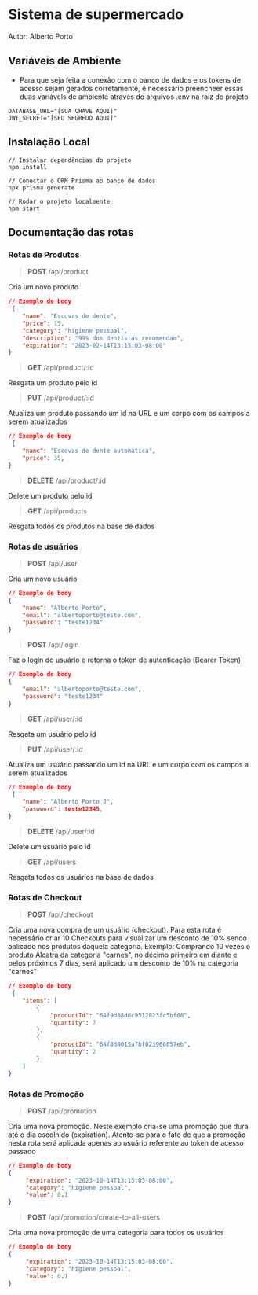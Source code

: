 # Sistema de supermercado 
Autor:  Alberto Porto

## Variáveis de Ambiente
* Para que seja feita a conexão com o banco de dados e os tokens de acesso sejam gerados corretamente, é necessário preencheer essas duas variávels de ambiente através do arquivos .env na raiz do projeto
```env
DATABASE_URL="[SUA CHAVE AQUI]"
JWT_SECRET="[SEU SEGREDO AQUI]"
```

## Instalação Local
```shell
// Instalar dependências do projeto
npm install

// Conectar o ORM Prisma ao banco de dados
npx prisma generate

// Rodar o projeto localmente
npm start
```

## Documentação das rotas
### Rotas de Produtos

> **POST** /api/product

Cria um novo produto
```json
// Exemplo de body
 {
	"name": "Escovas de dente",
	"price": 15,
	"category": "higiene pessoal",
	"description": "99% dos dentistas recomendam",
	"expiration": "2023-02-14T13:15:03-08:00"
} 
```

> **GET** /api/product/:id

Resgata um produto pelo id

> **PUT** /api/product/:id

Atualiza um produto passando um id na URL e um corpo com os campos a serem atualizados
```json
// Exemplo de body
 {
	"name": "Escovas de dente automática",
	"price": 35,
} 
```

> **DELETE** /api/product/:id

Delete um produto pelo id

> **GET** /api/products

Resgata todos os produtos na base de dados

### Rotas de usuários

> **POST** /api/user

Cria um novo usuário
```json
// Exemplo de body
{
	"name": "Alberto Porto",
	"email": "albertoporto@teste.com",
	"password": "teste1234"
}
```

> **POST** /api/login

Faz o login do usuário e retorna o token de autenticação (Bearer Token)
```json
// Exemplo de body
{
	"email": "albertoporto@teste.com",
	"password": "teste1234"
}
```

> **GET** /api/user/:id

Resgata um usuário pelo id

> **PUT** /api/user/:id

Atualiza um usuário passando um id na URL e um corpo com os campos a serem atualizados
```json
// Exemplo de body
 {
	"name": "Alberto Porto J",
	"paswword": teste12345,
} 
```

> **DELETE** /api/user/:id

Delete um usuário pelo id

> **GET** /api/users

Resgata todos os usuários na base de dados

### Rotas de Checkout

> **POST** /api/checkout

Cria uma nova compra de um usuário (checkout). Para esta rota é necessário criar 10 Checkouts para visualizar um desconto de 10% sendo aplicado nos produtos daquela categoria. Exemplo: Comprando 10 vezes o produto Alcatra da categoria "carnes", no décimo primeiro em diante e pelos próximos 7 dias, será aplicado um desconto de 10% na categoria "carnes"
```json
// Exemplo de body
 {
	"items": [
		{
			"productId": "64f9d88d6c9512823fc5bf68",
			"quantity": 7
		},
		{
			"productId": "64f8d4015a7bf023968057eb",
			"quantity": 2
		}
	]
}
```

### Rotas de Promoção

> **POST** /api/promotion

Cria uma nova promoção. Neste exemplo cria-se uma promoção que dura até o dia escolhido (expiration). Atente-se para o fato de que a promoção nesta rota será aplicada apenas ao usuário referente ao token de acesso passado 

```json
// Exemplo de body
{
	 "expiration": "2023-10-14T13:15:03-08:00",
	 "category": "higiene pessoal",
	 "value": 0.1
}
```

> **POST** /api/promotion/create-to-all-users

Cria uma nova promoção de uma categoria para todos os usuários

```json
// Exemplo de body
{
	 "expiration": "2023-10-14T13:15:03-08:00",
	 "category": "higiene pessoal",
	 "value": 0.1
}
```


